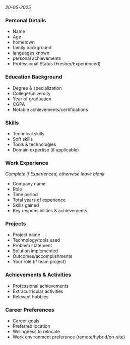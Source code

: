 *20-05-2025*
### Personal Details 
- Name
- Age
- hometown
- family background
- languages known
- personal achievements
- Professional Status (Fresher/Experienced)

### Education Background
- Degree & specialization
- College/university
- Year of graduation
- CGPA
- Notable achievements/certifications
### Skills
- Technical skills
- Soft skills
- Tools & technologies 
- Domain expertise (if applicable)
### Work Experience
*Complete if Experienced, otherwise leave blank*
- Company name
- Role
- Time period
- Total years of experience
- Skills gained
- Key responsibilities & achievements
### Projects
- Project name
- Technology/tools used
- Problem statement
- Solution implemented
- Outcomes/accomplishments
- Your role (if team project)
### Achievements & Activities
- Professional achievements
- Extracurricular activities
- Relevant hobbies

### Career Preferences
- Career goals
- Preferred location
- Willingness to relocate
- Work environment preference (remote/hybrid/on-site)



